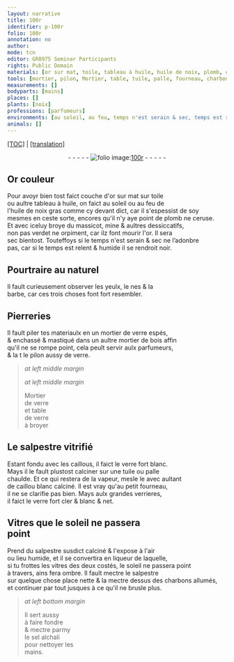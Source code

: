 ```yaml
---
layout: narrative
title: 100r
identifier: p-100r
folio: 100r
annotation: no
author:
mode: tcn
editor: GR8975 Seminar Participants
rights: Public Domain
materials: [or sur mat, toile, tableau à huile, huile de noix, plomb, ceruse, massicot, mine, verdet, orpiment, or, verre, mastiqué, bois, salpestre, caillous, caillou, salpestre susdict calciné, sel alchali]
tools: [mortier, pilon, Mortier, table, tuile, palle, fourneau, charbons allumés]
measurements: []
bodyparts: [mains]
places: []
plants: [noix]
professions: [parfumeurs]
environments: [au soleil, au feu, temps n'est serain & sec, temps est relent & humide, soleil, à l'air ou lieu humide]
animals: []
---
```


 <p><a href="{{ site.baseurl }}/normalized/">[TOC]</a> | <a href="{{ site.baseurl }}/texts/p-100r_tl/" target="_blank">[translation]</a></p><div class="folio" align="center">- - - - - <a href="http://gallica.bnf.fr/ark:/12148/btv1b10500001g/f205.image" target="_blank"><img src="https://cu-mkp.github.io/2017-workshop-edition/assets/photo-icon.png" alt="folio image: " style="display:inline-block; margin-bottom:-3px;"/>100r</a> - - - - - </div>  
  

## Or couleur

 
Pour avoyr bien tost faict couche d'<span class="m">or <span class="del">sur</span> mat</span> sur <span class="m">toile</span><br/> ou aultre <span class="m">tableau à huile</span>, on faict <span class="env">au soleil</span> ou <span class="env">au feu</span> de<br/> l'<span class="m">huile de <span class="pa">noix</span></span> gras co<span class="exp">mm</span>e cy devant dict, car il s'espessist de soy<br/> mesmes en ceste sorte, encores qu'il n'y aye point de <span class="m">plomb</span> ne <span class="m">ceruse</span>.<br/> Et avec iceluy broye du <span class="m">massicot</span>, <span class="m">mine</span> & aultres dessiccatifs,<br/> non pas <span class="m">verdet</span> ne <span class="m">orpiment</span>, car ilz font mourir l'<span class="m">or</span>. Il sera<br/> sec bientost. Touteffoys si le <span class="env"><span class="tmp">temps n'est serain & sec</span></span> ne l’adonbre<br/> pas, car si le <span class="env"><span class="tmp">temps est relent & humide</span></span> il se rendroit noir.
 
 
  

## Pourtraire au naturel

 
Il fault curieusement <span class="sn">observer</span> les yeulx, le nes & la<br/> barbe, car ces trois choses font fort resembler.
 
 
  

## Pierreries

 
Il fault piler tes materiaulx en un <span class="tl">mortier</span> de <span class="m">verre</span> espés,<br/> & enchassé & <span class="m">mastiqué</span> dans un aultre <span class="tl">mortier</span> de <span class="m">bois</span> affin<br/> qu'il ne se rompe point, cela peult servir aulx <span class="pro">parfumeurs</span>,<br/> & <span class="del">la t</span> le <span class="tl">pilon</span> aussy de <span class="m">verre</span>.
 
 
> *at left middle margin*
> 
> 
>    
> *at left middle margin*
> 
> 
> <span class="tl">Mortier</span><br/> de <span class="m">verre</span><br/> et <span class="tl">table</span><br/> de <span class="m">verre</span><br/> à broyer
 
 
  

## Le <span class="m">salpestre</span> vitrifié

 
Estant fondu avec les <span class="m">caillous</span>, il faict le <span class="m">verre</span> fort blanc.<br/> Mays il le fault plustost calciner sur une <span class="tl">tuile</span> ou <span class="tl">palle</span><br/> chaulde. Et ce qui restera de la vapeur, mesle le avec aulta<span class="exp">n</span>t<br/> de <span class="m">caillou</span> blanc calciné. Il est vray qu'au petit <span class="tl">fourneau</span>,<br/> il ne se clarifie pas bien. Mays aulx grandes verrieres,<br/> il faict le <span class="m">verre</span> fort cler & blanc & net.
 
 
  

## Vitres que le <span class="env">soleil</span> ne passera<br/> point

 
Prend du <span class="m">salpestre susdict calciné</span> & l'expose <span class="env">à l'air<br/> ou lieu humide</span>, et il se convertira en liqueur de laquelle,<br/> si tu frottes les vitres <span class="add">des deux costés</span>, le <span class="env">soleil</span> ne passera point<br/> à travers, ains fera ombre. Il fault mectre le <span class="m">salpestre</span><br/> sur quelque <span class="del">chose</span> <span class="add">place</span> nette & <span class="del">la</span> mectre dessus des <span class="tl">charbons allumés</span>,<br/> et continuer par tout jusques à ce qu'il ne brusle plus.
 
> *at left bottom margin*
> 
> 
>   Il sert aussy<br/> à faire fondre<br/> & mectre parmy<br/> le <span class="m">sel alchali</span><br/> pour nettoyer les<br/> <span class="bp">mains</span>.
 
 